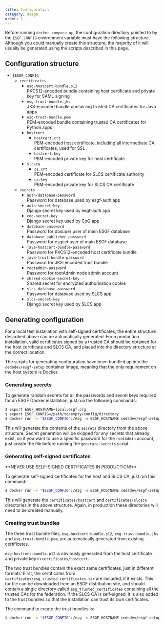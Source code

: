 ```yaml
---
title: Configuration
category: Usage
order: 2
---
```


Before running `docker-compose up`, the configuration directory pointed to by
the `ESGF_CONFIG` environment variable must have the following structure.
Although you could manually create this structure, the majority of it will usually
be generated using the scripts described in this page.

## Configuration structure

  * `$ESGF_CONFIG`
      * `certificates`
          * `esg-hostcert-bundle.p12`  
            PKCS12-encoded bundle containing host certificate and private key for SAML signing
          * `esg-trust-bundle.jks`  
            JKS-encoded bundle containing trusted CA certificates for Java apps
          * `esg-trust-bundle.pem`  
            PEM-encoded bundle containing trusted CA certificates for Python apps
          * `hostcert`
              * `hostcert.crt`  
                PEM-encoded host certificate, including all intermediate CA certificates, used for SSL
              * `hostcert.key`  
                PEM-encoded private key for host certificate
          * `slcsca`
              * `ca.crt`  
                PEM-encoded certificate for SLCS certificate authority
              * `ca.key`  
                PEM-encoded private key for SLCS CA certificate
      * `secrets`
          * `auth-database-password`  
            Password for database used by esgf-auth app
          * `auth-secret-key`  
            Django secret key used by esgf-auth app
          * `cog-secret-key`  
            Django secret key used by CoG app
          * `database-password`  
            Password for dbsuper user of main ESGF database
          * `database-publisher-password`  
            Password for esgcet user of main ESGF database
          * `java-hostcert-bundle-password`  
            Password for PKCS12-encoded host certificate bundle
          * `java-trust-bundle-password`  
            Password for JKS-encoded trust bundle
          * `rootadmin-password`  
            Password for rootAdmin node admin account
          * `shared-cookie-secret-key`  
            Shared secret for encrypted authorisation cookie
          * `slcs-database-password`  
            Password for database used by SLCS app
          * `slcs-secret-key`  
            Django secret key used by SLCS app


## Generating configuration

For a local test installation with self-signed certificates, the entire structure
described above can be automatically generated. For a production installation,
valid certificates signed by a trusted CA should be obtained for the host certificate
and SLCS CA, and placed into the directory structure at the correct location.

The scripts for generating configuration have been bundled up into the `cedadev/esgf-setup`
container image, meaning that the only requirement on the host system is Docker.

### Generating secrets

To generate random secrets for all the passwords and secret keys required for an
ESGF Docker installation, just run the following commands:

```sh
$ export ESGF_HOSTNAME=local.esgf.org
$ export ESGF_CONFIG=/path/to/empty/config/directory
$ docker run -v "$ESGF_CONFIG":/esg -e ESGF_HOSTNAME cedadev/esgf-setup generate-secrets
```

This will generate the contents of the `secrets` directory from the above structure.
Secret generation will be skipped for any secrets that already exist, so if you
want to use a specific password for the `rootAdmin` account, just create the
file before running the `generate-secrets` script.

### Generating self-signed certificates

<div class="note note-danger" markdown="1">
**NEVER USE SELF-SIGNED CERTIFICATES IN PRODUCTION!**
</div>

To generate self-signed certificates for the host and SLCS CA, just run this
command:

```sh
$ docker run -v "$ESGF_CONFIG":/esg -e ESGF_HOSTNAME cedadev/esgf-setup generate-test-certificates
```

This will generate the `certificates/hostcert` and `certificates/slcsca` directories
in the above structure. Again, in production these directories will need to be
created manually.

### Creating trust bundles

The three trust bundle files, `esg-hostcert-bundle.p12`, `esg-trust-bundle.jks`
and `esg-trust-bundle.pem`, are automatically generated from existing certificates.

`esg-hostcert-bundle.p12` is obviously generated from the host certificate and
private key in `certificates/hostcert`.

The two trust bundles contain the exact same certificates, just in different formats.
First, the certificates from `certificates/esg_trusted_certificates.tar` are
included, if it exists. This tar file can be downloaded from an ESGF distribution
site, and should contain a single directory called `esg_trusted_certificates`
containing all the trusted CAs for the federation. If the SLCS CA is self-signed,
it is also added to the trust bundles so that the installation can trust its own
certificates.

The command to create the trust bundles is:

```sh
$ docker run -v "$ESGF_CONFIG":/esg -e ESGF_HOSTNAME cedadev/esgf-setup create-trust-bundles
```
